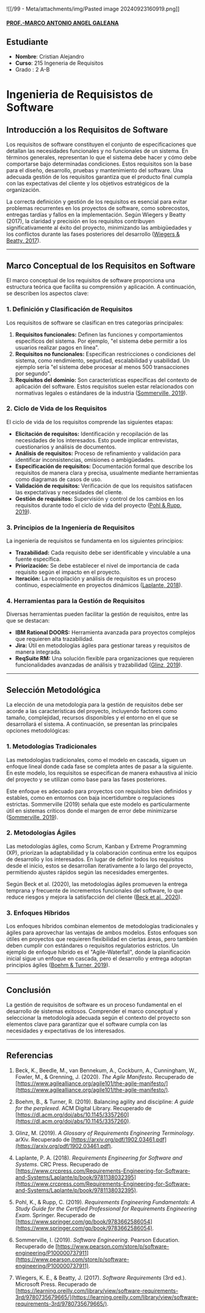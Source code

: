 

![[/99 - Meta/attachments/img/Pasted image 20240923160919.png]]
#### [PROF.-MARCO ANTONIO ANGEL GALEANA](https://moodle.tecplayacar.edu.mx/user/view.php?id=8662&course=6032)

## **Estudiante**

- **Nombre**: Cristian Alejandro
- **Curso**: 215 Ingeneria de Requisitos
- Grado : 2 A-B

# Ingenieria de Requisistos de Software

## Introducción a los Requisitos de Software

Los requisitos de software constituyen el conjunto de especificaciones que detallan las necesidades funcionales y no funcionales de un sistema. En términos generales, representan lo que el sistema debe hacer y cómo debe comportarse bajo determinadas condiciones. Estos requisitos son la base para el diseño, desarrollo, pruebas y mantenimiento del software. Una adecuada gestión de los requisitos garantiza que el producto final cumpla con las expectativas del cliente y los objetivos estratégicos de la organización.

La correcta definición y gestión de los requisitos es esencial para evitar problemas recurrentes en los proyectos de software, como sobrecostos, entregas tardías y fallos en la implementación. Según Wiegers y Beatty (2017), la claridad y precisión en los requisitos contribuyen significativamente al éxito del proyecto, minimizando las ambigüedades y los conflictos durante las fases posteriores del desarrollo ([Wiegers & Beatty, 2017](https://learning.oreilly.com/library/view/software-requirements-3rd/9780735679665/)).

---

## Marco Conceptual de los Requisitos en Software

El marco conceptual de los requisitos de software proporciona una estructura teórica que facilita su comprensión y aplicación. A continuación, se describen los aspectos clave:

### **1. Definición y Clasificación de Requisitos**

Los requisitos de software se clasifican en tres categorías principales:

1. **Requisitos funcionales:** Definen las funciones y comportamientos específicos del sistema. Por ejemplo, "el sistema debe permitir a los usuarios realizar pagos en línea".
2. **Requisitos no funcionales:** Especifican restricciones o condiciones del sistema, como rendimiento, seguridad, escalabilidad y usabilidad. Un ejemplo sería "el sistema debe procesar al menos 500 transacciones por segundo".
3. **Requisitos del dominio:** Son características específicas del contexto de aplicación del software. Estos requisitos suelen estar relacionados con normativas legales o estándares de la industria ([Sommerville, 2019](https://www.pearson.com/store/p/software-engineering/P100000737911)).

### **2. Ciclo de Vida de los Requisitos**

El ciclo de vida de los requisitos comprende las siguientes etapas:

- **Elicitación de requisitos:** Identificación y recopilación de las necesidades de los interesados. Esto puede implicar entrevistas, cuestionarios y análisis de documentos.
- **Análisis de requisitos:** Proceso de refinamiento y validación para identificar inconsistencias, omisiones o ambigüedades.
- **Especificación de requisitos:** Documentación formal que describe los requisitos de manera clara y precisa, usualmente mediante herramientas como diagramas de casos de uso.
- **Validación de requisitos:** Verificación de que los requisitos satisfacen las expectativas y necesidades del cliente.
- **Gestión de requisitos:** Supervisión y control de los cambios en los requisitos durante todo el ciclo de vida del proyecto ([Pohl & Rupp, 2019](https://www.springer.com/gp/book/9783662586054)).

### **3. Principios de la Ingeniería de Requisitos**

La ingeniería de requisitos se fundamenta en los siguientes principios:

- **Trazabilidad:** Cada requisito debe ser identificable y vinculable a una fuente específica.
- **Priorización:** Se debe establecer el nivel de importancia de cada requisito según el impacto en el proyecto.
- **Iteración:** La recopilación y análisis de requisitos es un proceso continuo, especialmente en proyectos dinámicos ([Laplante, 2018](https://www.crcpress.com/Requirements-Engineering-for-Software-and-Systems/Laplante/p/book/9781138032395)).

### **4. Herramientas para la Gestión de Requisitos**

Diversas herramientas pueden facilitar la gestión de requisitos, entre las que se destacan:

- **IBM Rational DOORS:** Herramienta avanzada para proyectos complejos que requieren alta trazabilidad.
- **Jira:** Útil en metodologías ágiles para gestionar tareas y requisitos de manera integrada.
- **ReqSuite RM:** Una solución flexible para organizaciones que requieren funcionalidades avanzadas de análisis y trazabilidad ([Glinz, 2019](https://arxiv.org/pdf/1902.03461.pdf)).

---

## Selección Metodológica

La elección de una metodología para la gestión de requisitos debe ser acorde a las características del proyecto, incluyendo factores como tamaño, complejidad, recursos disponibles y el entorno en el que se desarrollará el sistema. A continuación, se presentan las principales opciones metodológicas:

### **1. Metodologías Tradicionales**

Las metodologías tradicionales, como el modelo en cascada, siguen un enfoque lineal donde cada fase se completa antes de pasar a la siguiente. En este modelo, los requisitos se especifican de manera exhaustiva al inicio del proyecto y se utilizan como base para las fases posteriores.

Este enfoque es adecuado para proyectos con requisitos bien definidos y estables, como en entornos con baja incertidumbre o regulaciones estrictas. Sommerville (2019) señala que este modelo es particularmente útil en sistemas críticos donde el margen de error debe minimizarse ([Sommerville, 2019](https://www.pearson.com/store/p/software-engineering/P100000737911)).

### **2. Metodologías Ágiles**

Las metodologías ágiles, como Scrum, Kanban y Extreme Programming (XP), priorizan la adaptabilidad y la colaboración continua entre los equipos de desarrollo y los interesados. En lugar de definir todos los requisitos desde el inicio, estos se desarrollan iterativamente a lo largo del proyecto, permitiendo ajustes rápidos según las necesidades emergentes.

Según Beck et al. (2020), las metodologías ágiles promueven la entrega temprana y frecuente de incrementos funcionales del software, lo que reduce riesgos y mejora la satisfacción del cliente ([Beck et al., 2020](https://www.agilealliance.org/agile101/the-agile-manifesto/)).

### **3. Enfoques Híbridos**

Los enfoques híbridos combinan elementos de metodologías tradicionales y ágiles para aprovechar las ventajas de ambos modelos. Estos enfoques son útiles en proyectos que requieren flexibilidad en ciertas áreas, pero también deben cumplir con estándares o requisitos regulatorios estrictos. Un ejemplo de enfoque híbrido es el "Agile-Waterfall", donde la planificación inicial sigue un enfoque en cascada, pero el desarrollo y entrega adoptan principios ágiles ([Boehm & Turner, 2019](https://dl.acm.org/doi/abs/10.1145/3357260)).

---

## Conclusión

La gestión de requisitos de software es un proceso fundamental en el desarrollo de sistemas exitosos. Comprender el marco conceptual y seleccionar la metodología adecuada según el contexto del proyecto son elementos clave para garantizar que el software cumpla con las necesidades y expectativas de los interesados.

---

## Referencias

1. Beck, K., Beedle, M., van Bennekum, A., Cockburn, A., Cunningham, W., Fowler, M., & Grenning, J. (2020). _The Agile Manifesto_. Recuperado de [https://www.agilealliance.org/agile101/the-agile-manifesto/](https://www.agilealliance.org/agile101/the-agile-manifesto/).
    
2. Boehm, B., & Turner, R. (2019). Balancing agility and discipline: _A guide for the perplexed_. ACM Digital Library. Recuperado de [https://dl.acm.org/doi/abs/10.1145/3357260](https://dl.acm.org/doi/abs/10.1145/3357260).
    
3. Glinz, M. (2019). _A Glossary of Requirements Engineering Terminology_. arXiv. Recuperado de [https://arxiv.org/pdf/1902.03461.pdf](https://arxiv.org/pdf/1902.03461.pdf).
    
4. Laplante, P. A. (2018). _Requirements Engineering for Software and Systems_. CRC Press. Recuperado de [https://www.crcpress.com/Requirements-Engineering-for-Software-and-Systems/Laplante/p/book/9781138032395](https://www.crcpress.com/Requirements-Engineering-for-Software-and-Systems/Laplante/p/book/9781138032395).
    
5. Pohl, K., & Rupp, C. (2019). _Requirements Engineering Fundamentals: A Study Guide for the Certified Professional for Requirements Engineering Exam_. Springer. Recuperado de [https://www.springer.com/gp/book/9783662586054](https://www.springer.com/gp/book/9783662586054).
    
6. Sommerville, I. (2019). _Software Engineering_. Pearson Education. Recuperado de [https://www.pearson.com/store/p/software-engineering/P100000737911](https://www.pearson.com/store/p/software-engineering/P100000737911).
    
7. Wiegers, K. E., & Beatty, J. (2017). _Software Requirements_ (3rd ed.). Microsoft Press. Recuperado de [https://learning.oreilly.com/library/view/software-requirements-3rd/9780735679665/](https://learning.oreilly.com/library/view/software-requirements-3rd/9780735679665/).